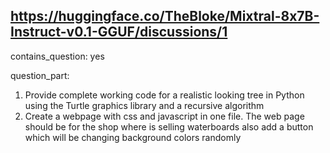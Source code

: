 ## https://huggingface.co/TheBloke/Mixtral-8x7B-Instruct-v0.1-GGUF/discussions/1

contains_question: yes

question_part: 
1. Provide complete working code for a realistic looking tree in Python using the Turtle graphics library and a recursive algorithm
2. Create a webpage with css and javascript in one file. The web page should be for the shop where is selling waterboards also add a button which will be changing background colors randomly